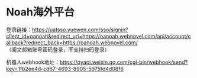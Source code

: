 # Noah海外平台

登录链接：https://uatsso.yuewen.com/sso/signin?client_id=oanoah&redirect_uri=https://oanoah.webnovel.com/api/account/callback?redirect_back=https://oanoah.webnovel.com/  
（阅文邮箱账号密码登录，不支持扫码登录）  
 

机器人webhook地址：https://qyapi.weixin.qq.com/cgi-bin/webhook/send?key=1fb2ee4d-cd67-4693-8905-5975fd4d08f6